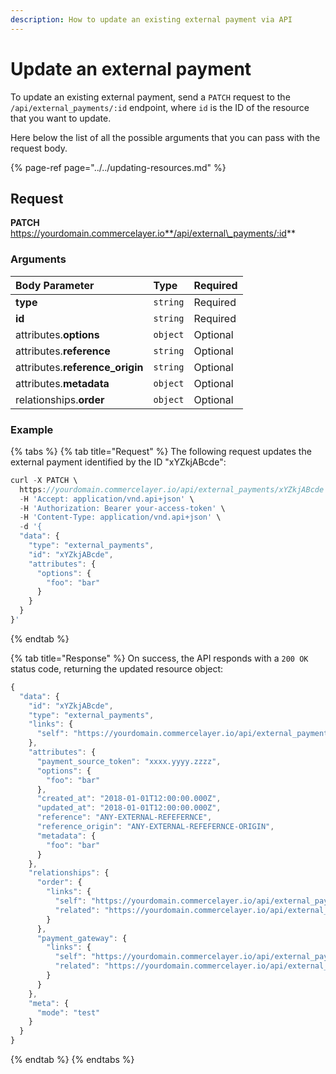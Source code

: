 ```yaml
---
description: How to update an existing external payment via API
---
```


# Update an external payment

To update an existing external payment, send a `PATCH` request to the `/api/external_payments/:id` endpoint, where `id` is the ID of the resource that you want to update.

Here below the list of all the possible arguments that you can pass with the request body.

{% page-ref page="../../updating-resources.md" %}

## Request

**PATCH** https://yourdomain.commercelayer.io**/api/external\_payments/:id**

### Arguments

| Body Parameter | Type | Required |
| :--- | :--- | :--- |
| **type** | `string` | Required |
| **id** | `string` | Required |
| attributes.**options** | `object` | Optional |
| attributes.**reference** | `string` | Optional |
| attributes.**reference\_origin** | `string` | Optional |
| attributes.**metadata** | `object` | Optional |
| relationships.**order** | `object` | Optional |

### Example

{% tabs %}
{% tab title="Request" %}
The following request updates the external payment identified by the ID "xYZkjABcde":

```javascript
curl -X PATCH \
  https://yourdomain.commercelayer.io/api/external_payments/xYZkjABcde \
  -H 'Accept: application/vnd.api+json' \
  -H 'Authorization: Bearer your-access-token' \
  -H 'Content-Type: application/vnd.api+json' \
  -d '{
  "data": {
    "type": "external_payments",
    "id": "xYZkjABcde",
    "attributes": {
      "options": {
        "foo": "bar"
      }
    }
  }
}'
```
{% endtab %}

{% tab title="Response" %}
On success, the API responds with a `200 OK` status code, returning the updated resource object:

```javascript
{
  "data": {
    "id": "xYZkjABcde",
    "type": "external_payments",
    "links": {
      "self": "https://yourdomain.commercelayer.io/api/external_payments/xYZkjABcde"
    },
    "attributes": {
      "payment_source_token": "xxxx.yyyy.zzzz",
      "options": {
        "foo": "bar"
      },
      "created_at": "2018-01-01T12:00:00.000Z",
      "updated_at": "2018-01-01T12:00:00.000Z",
      "reference": "ANY-EXTERNAL-REFEFERNCE",
      "reference_origin": "ANY-EXTERNAL-REFEFERNCE-ORIGIN",
      "metadata": {
        "foo": "bar"
      }
    },
    "relationships": {
      "order": {
        "links": {
          "self": "https://yourdomain.commercelayer.io/api/external_payments/xYZkjABcde/relationships/order",
          "related": "https://yourdomain.commercelayer.io/api/external_payments/xYZkjABcde/order"
        }
      },
      "payment_gateway": {
        "links": {
          "self": "https://yourdomain.commercelayer.io/api/external_payments/xYZkjABcde/relationships/payment_gateway",
          "related": "https://yourdomain.commercelayer.io/api/external_payments/xYZkjABcde/payment_gateway"
        }
      }
    },
    "meta": {
      "mode": "test"
    }
  }
}
```
{% endtab %}
{% endtabs %}

